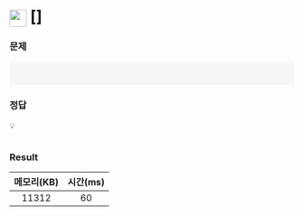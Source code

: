 <h1><img src="https://d2gd6pc034wcta.cloudfront.net/tier/1.svg" width="30" height="30" style="vertical-align: middle;"/> [] </h1>

<h3>문제</h3>
<aside style="background-color: #F6F6F6; padding: 20px 10px; margin-bottom:20px;">

</aside>



<h3>정답</h3>

<aside>
💡 
</aside>


```java

```

<h3>Result</h3>

|메모리(KB)| 시간(ms)|
|:---:|:---:|
|11312|60|
